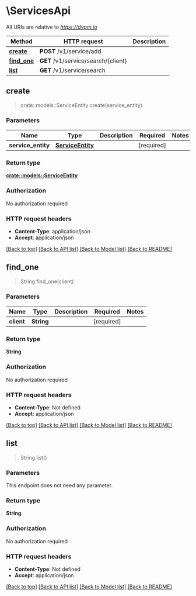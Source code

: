 # \ServicesApi

All URIs are relative to *https://dvpm.io*

Method | HTTP request | Description
------------- | ------------- | -------------
[**create**](ServicesApi.md#create) | **POST** /v1/service/add | 
[**find_one**](ServicesApi.md#find_one) | **GET** /v1/service/search/{client} | 
[**list**](ServicesApi.md#list) | **GET** /v1/service/search | 



## create

> crate::models::ServiceEntity create(service_entity)


### Parameters


Name | Type | Description  | Required | Notes
------------- | ------------- | ------------- | ------------- | -------------
**service_entity** | [**ServiceEntity**](ServiceEntity.md) |  | [required] |

### Return type

[**crate::models::ServiceEntity**](ServiceEntity.md)

### Authorization

No authorization required

### HTTP request headers

- **Content-Type**: application/json
- **Accept**: application/json

[[Back to top]](#) [[Back to API list]](../README.md#documentation-for-api-endpoints) [[Back to Model list]](../README.md#documentation-for-models) [[Back to README]](../README.md)


## find_one

> String find_one(client)


### Parameters


Name | Type | Description  | Required | Notes
------------- | ------------- | ------------- | ------------- | -------------
**client** | **String** |  | [required] |

### Return type

**String**

### Authorization

No authorization required

### HTTP request headers

- **Content-Type**: Not defined
- **Accept**: application/json

[[Back to top]](#) [[Back to API list]](../README.md#documentation-for-api-endpoints) [[Back to Model list]](../README.md#documentation-for-models) [[Back to README]](../README.md)


## list

> String list()


### Parameters

This endpoint does not need any parameter.

### Return type

**String**

### Authorization

No authorization required

### HTTP request headers

- **Content-Type**: Not defined
- **Accept**: application/json

[[Back to top]](#) [[Back to API list]](../README.md#documentation-for-api-endpoints) [[Back to Model list]](../README.md#documentation-for-models) [[Back to README]](../README.md)

